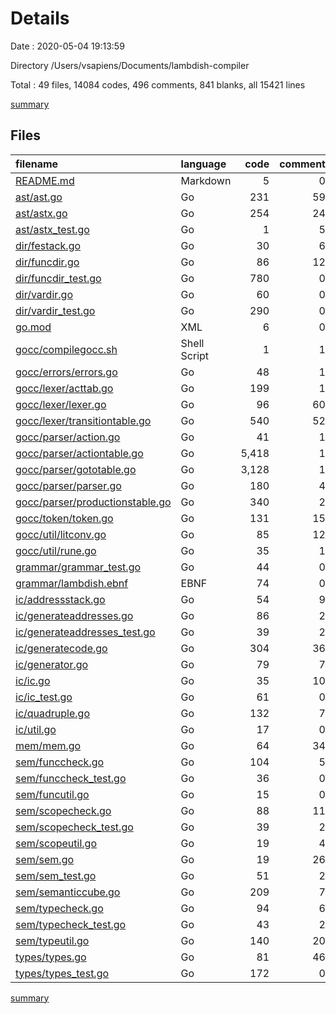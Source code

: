 # Details

Date : 2020-05-04 19:13:59

Directory /Users/vsapiens/Documents/lambdish-compiler

Total : 49 files,  14084 codes, 496 comments, 841 blanks, all 15421 lines

[summary](results.md)

## Files
| filename | language | code | comment | blank | total |
| :--- | :--- | ---: | ---: | ---: | ---: |
| [README.md](/README.md) | Markdown | 5 | 0 | 2 | 7 |
| [ast/ast.go](/ast/ast.go) | Go | 231 | 59 | 69 | 359 |
| [ast/astx.go](/ast/astx.go) | Go | 254 | 24 | 75 | 353 |
| [ast/astx_test.go](/ast/astx_test.go) | Go | 1 | 5 | 2 | 8 |
| [dir/festack.go](/dir/festack.go) | Go | 30 | 6 | 9 | 45 |
| [dir/funcdir.go](/dir/funcdir.go) | Go | 86 | 12 | 26 | 124 |
| [dir/funcdir_test.go](/dir/funcdir_test.go) | Go | 780 | 0 | 7 | 787 |
| [dir/vardir.go](/dir/vardir.go) | Go | 60 | 0 | 20 | 80 |
| [dir/vardir_test.go](/dir/vardir_test.go) | Go | 290 | 0 | 9 | 299 |
| [go.mod](/go.mod) | XML | 6 | 0 | 3 | 9 |
| [gocc/compilegocc.sh](/gocc/compilegocc.sh) | Shell Script | 1 | 1 | 1 | 3 |
| [gocc/errors/errors.go](/gocc/errors/errors.go) | Go | 48 | 1 | 8 | 57 |
| [gocc/lexer/acttab.go](/gocc/lexer/acttab.go) | Go | 199 | 1 | 8 | 208 |
| [gocc/lexer/lexer.go](/gocc/lexer/lexer.go) | Go | 96 | 60 | 17 | 173 |
| [gocc/lexer/transitiontable.go](/gocc/lexer/transitiontable.go) | Go | 540 | 52 | 4 | 596 |
| [gocc/parser/action.go](/gocc/parser/action.go) | Go | 41 | 1 | 10 | 52 |
| [gocc/parser/actiontable.go](/gocc/parser/actiontable.go) | Go | 5,418 | 1 | 4 | 5,423 |
| [gocc/parser/gototable.go](/gocc/parser/gototable.go) | Go | 3,128 | 1 | 5 | 3,134 |
| [gocc/parser/parser.go](/gocc/parser/parser.go) | Go | 180 | 4 | 33 | 217 |
| [gocc/parser/productionstable.go](/gocc/parser/productionstable.go) | Go | 340 | 2 | 5 | 347 |
| [gocc/token/token.go](/gocc/token/token.go) | Go | 131 | 15 | 23 | 169 |
| [gocc/util/litconv.go](/gocc/util/litconv.go) | Go | 85 | 12 | 12 | 109 |
| [gocc/util/rune.go](/gocc/util/rune.go) | Go | 35 | 1 | 4 | 40 |
| [grammar/grammar_test.go](/grammar/grammar_test.go) | Go | 44 | 0 | 14 | 58 |
| [grammar/lambdish.ebnf](/grammar/lambdish.ebnf) | EBNF | 74 | 0 | 19 | 93 |
| [ic/addressstack.go](/ic/addressstack.go) | Go | 54 | 9 | 17 | 80 |
| [ic/generateaddresses.go](/ic/generateaddresses.go) | Go | 86 | 2 | 20 | 108 |
| [ic/generateaddresses_test.go](/ic/generateaddresses_test.go) | Go | 39 | 2 | 10 | 51 |
| [ic/generatecode.go](/ic/generatecode.go) | Go | 304 | 36 | 96 | 436 |
| [ic/generator.go](/ic/generator.go) | Go | 79 | 7 | 22 | 108 |
| [ic/ic.go](/ic/ic.go) | Go | 35 | 10 | 10 | 55 |
| [ic/ic_test.go](/ic/ic_test.go) | Go | 61 | 0 | 17 | 78 |
| [ic/quadruple.go](/ic/quadruple.go) | Go | 132 | 7 | 13 | 152 |
| [ic/util.go](/ic/util.go) | Go | 17 | 0 | 3 | 20 |
| [mem/mem.go](/mem/mem.go) | Go | 64 | 34 | 18 | 116 |
| [sem/funccheck.go](/sem/funccheck.go) | Go | 104 | 5 | 25 | 134 |
| [sem/funccheck_test.go](/sem/funccheck_test.go) | Go | 36 | 0 | 10 | 46 |
| [sem/funcutil.go](/sem/funcutil.go) | Go | 15 | 0 | 5 | 20 |
| [sem/scopecheck.go](/sem/scopecheck.go) | Go | 88 | 11 | 18 | 117 |
| [sem/scopecheck_test.go](/sem/scopecheck_test.go) | Go | 39 | 2 | 11 | 52 |
| [sem/scopeutil.go](/sem/scopeutil.go) | Go | 19 | 4 | 6 | 29 |
| [sem/sem.go](/sem/sem.go) | Go | 19 | 26 | 8 | 53 |
| [sem/sem_test.go](/sem/sem_test.go) | Go | 51 | 2 | 14 | 67 |
| [sem/semanticcube.go](/sem/semanticcube.go) | Go | 209 | 7 | 31 | 247 |
| [sem/typecheck.go](/sem/typecheck.go) | Go | 94 | 6 | 25 | 125 |
| [sem/typecheck_test.go](/sem/typecheck_test.go) | Go | 43 | 2 | 13 | 58 |
| [sem/typeutil.go](/sem/typeutil.go) | Go | 140 | 20 | 27 | 187 |
| [types/types.go](/types/types.go) | Go | 81 | 46 | 25 | 152 |
| [types/types_test.go](/types/types_test.go) | Go | 172 | 0 | 8 | 180 |

[summary](results.md)